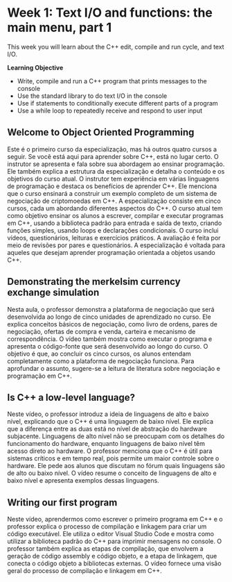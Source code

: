 # Week 1: Text I/O and functions: the main menu, part 1

This week you will learn about the C++ edit, compile and run cycle, and text I/O.

**Learning Objective**

- Write, compile and run a C++ program that prints messages to the console
- Use the standard library to do text I/O in the console
- Use if statements to conditionally execute different parts of a program
- Use a while loop to repeatedly receive and respond to user input

## Welcome to Object Oriented Programming

Este é o primeiro curso da especialização, mas há outros quatro cursos a seguir. Se você está aqui para aprender sobre C++, está no lugar certo. O instrutor se apresenta e fala sobre sua abordagem ao ensinar programação. Ele também explica a estrutura da especialização e detalha o conteúdo e os objetivos do curso atual. O instrutor tem experiência em várias linguagens de programação e destaca os benefícios de aprender C++. Ele menciona que o curso ensinará a construir um exemplo completo de um sistema de negociação de criptomoedas em C++. A especialização consiste em cinco cursos, cada um abordando diferentes aspectos do C++. O curso atual tem como objetivo ensinar os alunos a escrever, compilar e executar programas em C++, usando a biblioteca padrão para entrada e saída de texto, criando funções simples, usando loops e declarações condicionais. O curso inclui vídeos, questionários, leituras e exercícios práticos. A avaliação é feita por meio de revisões por pares e questionários. A especialização é voltada para aqueles que desejam aprender programação orientada a objetos usando C++.

## Demonstrating the merkelsim currency exchange simulation

Nesta aula, o professor demonstra a plataforma de negociação que será desenvolvida ao longo de cinco unidades de aprendizado no curso. Ele explica conceitos básicos de negociação, como livro de ordens, pares de negociação, ofertas de compra e venda, carteira e mecanismo de correspondência. O vídeo também mostra como executar o programa e apresenta o código-fonte que será desenvolvido ao longo do curso. O objetivo é que, ao concluir os cinco cursos, os alunos entendam completamente como a plataforma de negociação funciona. Para aprofundar o assunto, sugere-se a leitura de literatura sobre negociação e programação em C++.

## Is C++ a low-level language?

Neste vídeo, o professor introduz a ideia de linguagens de alto e baixo nível, explicando que o C++ é uma linguagem de baixo nível. Ele explica que a diferença entre as duas está no nível de abstração do hardware subjacente. Linguagens de alto nível não se preocupam com os detalhes do funcionamento do hardware, enquanto linguagens de baixo nível têm acesso direto ao hardware. O professor menciona que o C++ é útil para sistemas críticos e em tempo real, pois permite um maior controle sobre o hardware. Ele pede aos alunos que discutam no fórum quais linguagens são de alto ou baixo nível. O vídeo resume o conceito de linguagens de alto e baixo nível e apresenta exemplos dessas linguagens.

## Writing our first program

Neste vídeo, aprendermos como escrever o primeiro programa em C++ e o professor explica o processo de compilação e linkagem para criar um código executável. Ele utiliza o editor Visual Studio Code e mostra como utilizar a biblioteca padrão do C++ para imprimir mensagens no console. O professor também explica as etapas de compilação, que envolvem a geração de código assembly e código objeto, e a etapa de linkagem, que conecta o código objeto a bibliotecas externas. O vídeo fornece uma visão geral do processo de compilação e linkagem em C++.